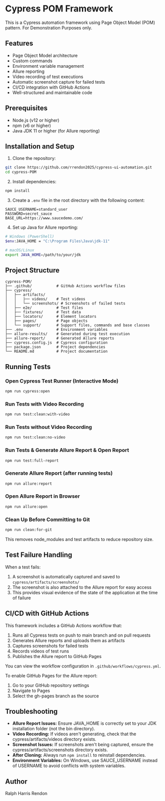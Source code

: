 # Cypress POM Framework

This is a Cypress automation framework using Page Object Model (POM) pattern. For Demonstration Purposes only.

## Features

- Page Object Model architecture
- Custom commands
- Environment variable management
- Allure reporting
- Video recording of test executions
- Automatic screenshot capture for failed tests
- CI/CD integration with GitHub Actions
- Well-structured and maintainable code

## Prerequisites

- Node.js (v12 or higher)
- npm (v6 or higher)
- Java JDK 11 or higher (for Allure reporting)

## Installation and Setup

1. Clone the repository:
```bash
git clone https://github.com/rrendon2025/cypress-ui-automation.git
cd cypress-POM
```

2. Install dependencies:
```bash
npm install
```

3. Create a `.env` file in the root directory with the following content:
```
SAUCE_USERNAME=standard_user
PASSWORD=secret_sauce
BASE_URL=https://www.saucedemo.com/
```

4. Set up Java for Allure reporting:
```bash
# Windows (PowerShell)
$env:JAVA_HOME = "C:\Program Files\Java\jdk-11"

# macOS/Linux
export JAVA_HOME=/path/to/your/jdk
```

## Project Structure

```
cypress-POM/
├── .github/           # GitHub Actions workflow files
├── cypress/
│   ├── artifacts/     
│   │   ├── videos/    # Test videos
│   │   └── screenshots/ # Screenshots of failed tests
│   ├── e2e/           # Test files
│   ├── fixtures/      # Test data
│   ├── locators/      # Element locators
│   ├── pages/         # Page objects
│   └── support/       # Support files, commands and base classes
├── .env               # Environment variables
├── allure-results/    # Generated during test execution
├── allure-report/     # Generated Allure reports
├── cypress.config.js  # Cypress configuration
├── package.json       # Project dependencies
└── README.md          # Project documentation
```

## Running Tests

### Open Cypress Test Runner (Interactive Mode)
```bash
npm run cypress:open
```

### Run Tests with Video Recording
```bash
npm run test:clean:with-video
```

### Run Tests without Video Recording
```bash
npm run test:clean:no-video
```

### Run Tests & Generate Allure Report & Open Report
```bash
npm run test:full-report
```

### Generate Allure Report (after running tests)
```bash
npm run allure:report
```

### Open Allure Report in Browser
```bash
npm run allure:open
```

### Clean Up Before Committing to Git
```bash
npm run clean:for-git
```
This removes node_modules and test artifacts to reduce repository size.

## Test Failure Handling

When a test fails:
1. A screenshot is automatically captured and saved to `cypress/artifacts/screenshots/`
2. The screenshot is also attached to the Allure report for easy access
3. This provides visual evidence of the state of the application at the time of failure

## CI/CD with GitHub Actions

This framework includes a GitHub Actions workflow that:

1. Runs all Cypress tests on push to main branch and on pull requests
2. Generates Allure reports and uploads them as artifacts
3. Captures screenshots for failed tests
4. Records videos of test runs
5. Publishes the Allure report to GitHub Pages

You can view the workflow configuration in `.github/workflows/cypress.yml`.

To enable GitHub Pages for the Allure report:
1. Go to your GitHub repository settings
2. Navigate to Pages
3. Select the gh-pages branch as the source

## Troubleshooting

- **Allure Report Issues:** Ensure JAVA_HOME is correctly set to your JDK installation folder (not the bin directory).
- **Video Recording:** If videos aren't generating, check that the cypress/artifacts/videos directory exists.
- **Screenshot Issues:** If screenshots aren't being captured, ensure the cypress/artifacts/screenshots directory exists.
- **After Cloning:** Always run `npm install` to reinstall dependencies.
- **Environment Variables:** On Windows, use SAUCE_USERNAME instead of USERNAME to avoid conflicts with system variables.

## Author
Ralph Harris Rendon